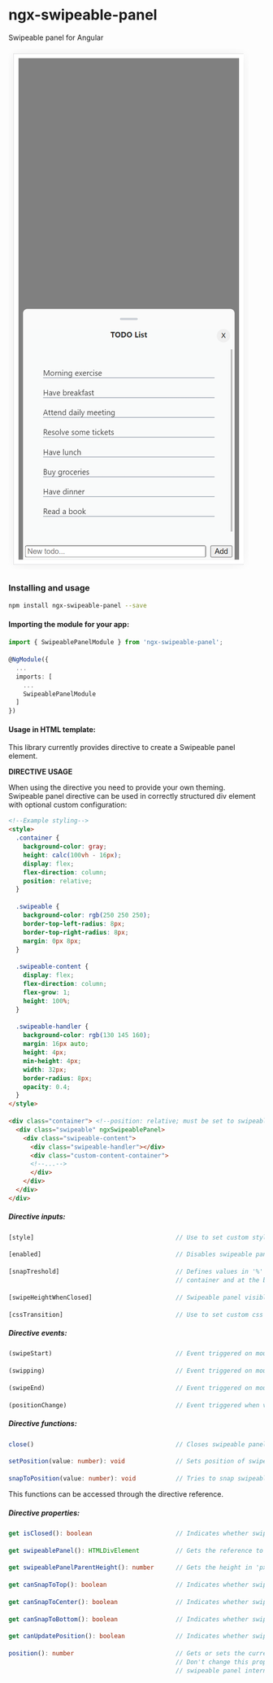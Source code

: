 # ngx-swipeable-panel

Swipeable panel for Angular

![ngx-swipeable-panel](https://github.com/dinolaktasic/ngx-swipeable-panel/blob/main/apps/demo/src/assets/images/swipeable-panel.png?raw=true)

### Installing and usage

```bash
npm install ngx-swipeable-panel --save
```

#### Importing the module for your app:

```typescript
import { SwipeablePanelModule } from 'ngx-swipeable-panel';
 
@NgModule({
  ...
  imports: [
    ...
    SwipeablePanelModule
  ]
})
```

#### Usage in HTML template:

This library currently provides directive to create a Swipeable panel element.

**DIRECTIVE USAGE**

When using the directive you need to provide your own theming.<br/>
Swipeable panel directive can be used in correctly structured div element with optional custom configuration:

```html
<!--Example styling-->
<style>
  .container {
    background-color: gray;
    height: calc(100vh - 16px);
    display: flex;
    flex-direction: column;
    position: relative;
  }

  .swipeable {
    background-color: rgb(250 250 250);
    border-top-left-radius: 8px;
    border-top-right-radius: 8px;
    margin: 0px 8px;
  }

  .swipeable-content {
    display: flex;
    flex-direction: column;
    flex-grow: 1;
    height: 100%;
  }

  .swipeable-handler {
    background-color: rgb(130 145 160);
    margin: 16px auto;
    height: 4px;
    min-height: 4px;
    width: 32px;
    border-radius: 8px;
    opacity: 0.4;
  }
</style>

<div class="container"> <!--position: relative; must be set to swipeable panel parent -->
  <div class="swipeable" ngxSwipeablePanel>
    <div class="swipeable-content">
      <div class="swipeable-handler"></div>
      <div class="custom-content-container">
      <!--...-->
      </div>
    </div>
  </div>
</div>
```

##### Directive inputs:

```typescript
[style]                                       // Use to set custom styles to swipeable panel (default: '').

[enabled]                                     // Disables swipeable panel (default: true).

[snapTreshold]                                // Defines values in '%' from the top of the parent container, around the center of the parent
                                              // container and at the bottom of the parent container to which swipeable panel should snap. (default: undefined)

[swipeHeightWhenClosed]                       // Swipeable panel visible area in 'px' when it's closed. (default: 0)

[cssTransition]                               // Use to set custom css transition when interacting with swipeable panel. (default: top 500ms ease 0s)
```     

##### Directive events:     

```typescript     
(swipeStart)                                  // Event triggered on mouse left button down or touch start event.

(swipping)                                    // Event triggered on mouse move or touch move event when swipping is active.

(swipeEnd)                                    // Event triggered on mouse up or touch end event when swipping is active.

(positionChange)                              // Event triggered when visible area of swipeable panel changes.
```     

##### Directive functions:      

```typescript     
close()                                       // Closes swipeable panel.

setPosition(value: number): void              // Sets position of swipeable panel (offset from the top of parent container in '%').

snapToPosition(value: number): void           // Tries to snap swipeable panel to position (offset from the top of parent container in '%').
```

This functions can be accessed through the directive reference.


##### Directive properties:

```typescript
get isClosed(): boolean                       // Indicates whether swipeable panel is closed.

get swipeablePanel(): HTMLDivElement          // Gets the reference to swipeable panel native element.

get swipeablePanelParentHeight(): number      // Gets the height in 'px' of swipeable panel parent container.

get canSnapToTop(): boolean                   // Indicates whether swipeable panel can snap to top.

get canSnapToCenter(): boolean                // Indicates whether swipeable panel can snap to center.

get canSnapToBottom(): boolean                // Indicates whether swipeable panel can snap to bottom.

get canUpdatePosition(): boolean              // Indicates whether swipeable panel can change position.

position(): number                            // Gets or sets the current position in '%'.
                                              // Don't change this property programatically since it's updated by
                                              // swipeable panel internals.
```
